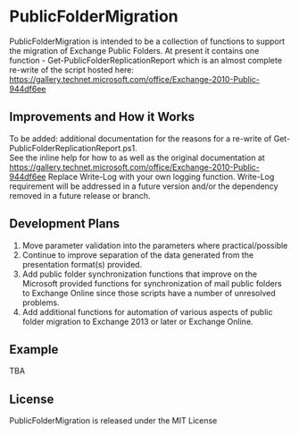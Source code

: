 # PublicFolderMigration

PublicFolderMigration is intended to be a collection of functions to support the migration of Exchange Public Folders. At present it contains one function - Get-PublicFolderReplicationReport which is an almost complete re-write of the script hosted here: https://gallery.technet.microsoft.com/office/Exchange-2010-Public-944df6ee

## Improvements and How it Works
To be added: additional documentation for the reasons for a re-write of Get-PublicFolderReplicationReport.ps1.  
See the inline help for how to as well as the original documentation at https://gallery.technet.microsoft.com/office/Exchange-2010-Public-944df6ee
Replace Write-Log with your own logging function.  Write-Log requirement will be addressed in a future version and/or the dependency removed in a future release or branch.

## Development Plans

1. Move parameter validation into the parameters where practical/possible
2. Continue to improve separation of the data generated from the presentation format(s) provided.
3. Add public folder synchronization functions that improve on the Microsoft provided functions for synchronization of mail public folders to Exchange Online since those scripts have a number of unresolved problems.
4. Add additional functions for automation of various aspects of public folder migration to Exchange 2013 or later or Exchange Online. 

## Example
TBA

## License

PublicFolderMigration is released under the MIT License

